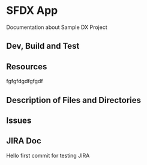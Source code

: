 # SFDX  App
Documentation about Sample DX Project

## Dev, Build and Test

## Resources
fgfgfdgdfgfgdf

## Description of Files and Directories


## Issues

## JIRA Doc
Hello first commit for testing JIRA

